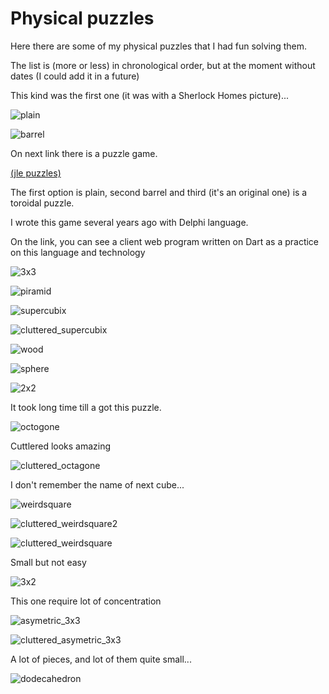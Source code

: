 # Physical puzzles

Here there are some of my physical puzzles that I had fun solving them.

The list is (more or less) in chronological order, but at the moment without dates (I could add it in a future)

This kind was the first one (it was with a Sherlock Homes picture)...

![plain](./plain.jpg)

![barrel](./barrel.jpg)

On next link there is a puzzle game.

[(jle puzzles)](http://jleahred.github.io/apps/puzzle3t/index.html)

The first option is plain, second barrel and third (it's an original one) is a toroidal puzzle.

I wrote this game several years ago with Delphi language.

On the link, you can see a client web program written on Dart as a practice on this language and technology

![3x3](./3x3.jpg)

![piramid](./piramid.jpg)

![supercubix](./supercubix.jpg)

![cluttered_supercubix](./cluttered_supercubix.jpg)

![wood](./wood.jpg)

![sphere](./sphere.jpg)

![2x2](./2x2.jpg)

It took long time till a got this puzzle.

![octogone](./octogone.jpg)

Cuttlered looks amazing

![cluttered_octagone](./cluttered_octagone.jpg)

I don\'t remember the name of next cube\...

![weirdsquare](./weirdsquare.jpg)

![cluttered_weirdsquare2](./cluttered_weirdsquare2.jpg)

![cluttered_weirdsquare](./cluttered_weirdsquare.jpg)

Small but not easy

![3x2](./3x2.jpg)

This one require lot of concentration

![asymetric_3x3](./asymetric_3x3.jpg)

![cluttered_asymetric_3x3](./cluttered_asymetric_3x3.jpg)

A lot of pieces, and lot of them quite small\...

![dodecahedron](./dodecahedron.jpg)
